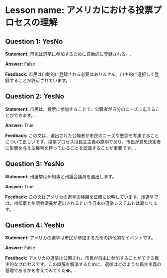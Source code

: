# Lesson name: アメリカにおける投票プロセスの理解

## Question 1: YesNo

**Statement:** 市民は選挙に参加するために自動的に登録される。.

**Answer:** False

**Feedback:**
市民は自動的に登録される必要はありません。自主的に選択して登録することが許可されています。.


## Question 2: YesNo

**Statement:** 市民は、投票に参加することで、公職者が自分のニーズに応えることができます。.

**Answer:** True

**Feedback:**
この文は、選出された公職者が市民のニーズや懸念を考慮することについて正しいです。投票プロセスは民主主義の原則であり、市民が意思決定者に影響を与える権利を持っていることを認識することが重要です。.


## Question 3: YesNo

**Statement:** 州選挙は州知事と州議会議員を選出します。.

**Answer:** True

**Feedback:**
この文はアメリカの選挙の種類を正確に説明しています。州選挙では、州知事と州議会議員が選出されるという日本の選挙システムとは異なります。.


## Question 4: YesNo

**Statement:** アメリカの選挙は市民が参加するための排他的なイベントです。.

**Answer:** False

**Feedback:**
アメリカの選挙は公開され、市民が自由に参加することができる民主的なプロセスです。この誤解を解消するために、選挙はどのような民主主義の基礎であるかを考えてみてくだ�。.

